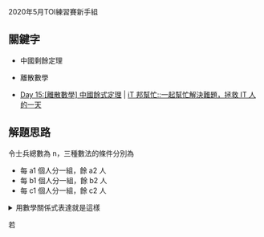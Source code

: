 2020年5月TOI練習賽新手組

## 關鍵字
- 中國剩餘定理
- 離散數學

- [Day 15:[離散數學] 中國餘式定理](https://ithelp.ithome.com.tw/articles/10205772) | [iT 邦幫忙::一起幫忙解決難題，拯救 IT 人的一天](https://ithelp.ithome.com.tw/)
## 解題思路

令士兵總數為 n，三種數法的條件分別為
- 每 a1 個人分一組，餘 a2 人
- 每 b1 個人分一組，餘 b2 人
- 每 c1 個人分一組，餘 c2 人

<details>
<summary>用數學關係式表達就是這樣</summary>

```math
\left\{\begin{matrix}
n \equiv (a2 \mod a1) \\
n \equiv (b2 \mod b1) \\
n \equiv (c2 \mod c1) 
\end{matrix}\right.
```
</details>

若

